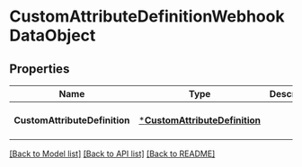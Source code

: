 # CustomAttributeDefinitionWebhookDataObject

## Properties

 Name                          | Type                                                           | Description | Notes                        
-------------------------------|----------------------------------------------------------------|-------------|------------------------------
 **CustomAttributeDefinition** | [***CustomAttributeDefinition**](CustomAttributeDefinition.md) |             | [optional] [default to null] 

[[Back to Model list]](../README.md#documentation-for-models) [[Back to API list]](../README.md#documentation-for-api-endpoints) [[Back to README]](../README.md)

